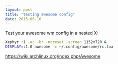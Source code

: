 ```yaml
---
layout: post
title: "testing awesome config"
date: 2015-06-10
---
```


Test your awesome wm config in a nested X:

```bash
Xephyr :1 -ac -br -noreset -screen 1152x720 &
DISPLAY=:1.0 awesome -c ~/.config/awesome/rc.lua
```

https://wiki.archlinux.org/index.php/Awesome
